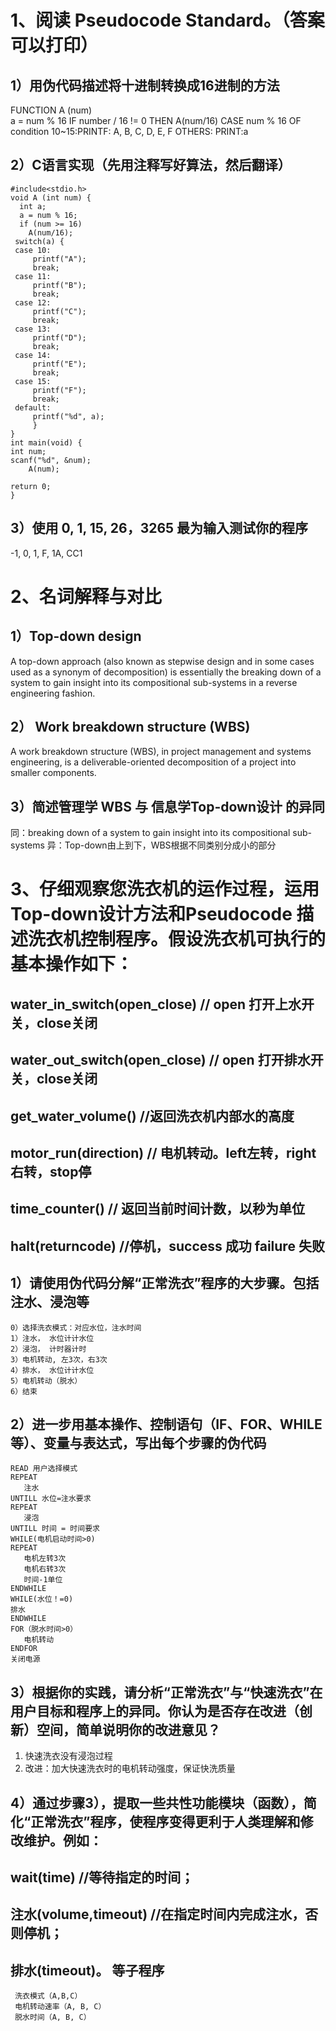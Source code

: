 # 1、阅读 Pseudocode Standard。（答案可以打印）
## 1）用伪代码描述将十进制转换成16进制的方法
  FUNCTION A (num) <br>
           a = num % 16
     IF number / 16 != 0 THEN 
           A(num/16)
     CASE num % 16 OF 
           condition 10~15:PRINTF: A, B, C, D, E, F
     OTHERS: 
           PRINT:a
## 2）C语言实现（先用注释写好算法，然后翻译）
    #include<stdio.h>
    void A (int num) {
      int a;
      a = num % 16;
      if (num >= 16)
        A(num/16);
     switch(a) {
     case 10:
         printf("A");
         break;
     case 11:
         printf("B");
         break;
     case 12:
         printf("C");
         break;
     case 13:
         printf("D");
         break;
     case 14:
         printf("E");
         break;
     case 15:
         printf("F");
         break;
     default:
         printf("%d", a);
         } 
    } 
    int main(void) {
    int num;
    scanf("%d", &num);
        A(num);

    return 0;
    }
## 3）使用  0, 1, 15, 26，3265 最为输入测试你的程序
-1, 0, 1, F, 1A, CC1
# 2、名词解释与对比
## 1）Top-down design
A top-down approach (also known as stepwise design and in some cases used as a synonym of decomposition) is essentially the breaking down of a system to gain insight into its compositional sub-systems in a reverse engineering fashion.
## 2） Work breakdown structure (WBS)
A work breakdown structure (WBS), in project management and systems engineering, is a deliverable-oriented decomposition of a project into smaller components.
## 3）简述管理学 WBS 与 信息学Top-down设计 的异同
同：breaking down of a system to gain insight into its compositional sub-systems 
异：Top-down由上到下，WBS根据不同类别分成小的部分
# 3、仔细观察您洗衣机的运作过程，运用Top-down设计方法和Pseudocode 描述洗衣机控制程序。假设洗衣机可执行的基本操作如下：
## water_in_switch(open_close) // open 打开上水开关，close关闭
## water_out_switch(open_close) // open 打开排水开关，close关闭
## get_water_volume() //返回洗衣机内部水的高度
## motor_run(direction) // 电机转动。left左转，right右转，stop停
## time_counter() // 返回当前时间计数，以秒为单位
## halt(returncode) //停机，success 成功 failure 失败
## 1）请使用伪代码分解“正常洗衣”程序的大步骤。包括注水、浸泡等
    0）选择洗衣模式：对应水位，注水时间 
    1）注水， 水位计计水位 
    2）浸泡， 计时器计时 
    3）电机转动, 左3次，右3次 
    4）排水， 水位计计水位 
    5）电机转动（脱水） 
    6）结束
## 2）进一步用基本操作、控制语句（IF、FOR、WHILE等）、变量与表达式，写出每个步骤的伪代码
    READ 用户选择模式
    REPEAT 
       注水
    UNTILL 水位=注水要求
    REPEAT 
       浸泡
    UNTILL 时间 = 时间要求
    WHILE(电机启动时间>0)
    REPEAT 
       电机左转3次
       电机右转3次
       时间-1单位
    ENDWHILE
    WHILE(水位！=0)
    排水
    ENDWHILE
    FOR（脱水时间>0） 
       电机转动
    ENDFOR
    关闭电源
## 3）根据你的实践，请分析“正常洗衣”与“快速洗衣”在用户目标和程序上的异同。你认为是否存在改进（创新）空间，简单说明你的改进意见？
1) 快速洗衣没有浸泡过程
2) 改进：加大快速洗衣时的电机转动强度，保证快洗质量
## 4）通过步骤3），提取一些共性功能模块（函数），简化“正常洗衣”程序，使程序变得更利于人类理解和修改维护。例如：
## wait(time) //等待指定的时间；
## 注水(volume,timeout) //在指定时间内完成注水，否则停机；
## 排水(timeout)。 等子程序
     洗衣模式（A,B,C） 
     电机转动速率（A, B, C） 
     脱水时间（A, B, C）

